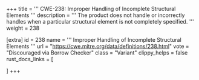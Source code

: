 +++
title = '''
CWE-238: Improper Handling of Incomplete Structural Elements
'''
description	= '''
The product does not handle or incorrectly handles when a particular structural element is not completely specified.
'''
weight = 238

[extra]
id = 238
name = '''
Improper Handling of Incomplete Structural Elements
'''
url = "https://cwe.mitre.org/data/definitions/238.html"
vote = "Discouraged via Borrow Checker"
class = "Variant"
clippy_helps = false
rust_docs_links = [
	
]
+++
